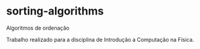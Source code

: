 # sorting-algorithms
Algoritmos de ordenação

Trabalho realizado para a disciplina de Introdução a Computação na Física.
